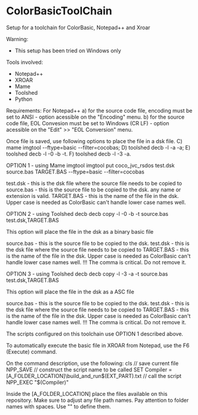 # ColorBasicToolChain
Setup for a toolchain for ColorBasic, Notepad++ and Xroar

Warning:
- This setup has been tried on Windows only

Tools involved:
- Notepad++
- XROAR
- Mame
- Toolshed
- Python

Requirements:
For Notepad++
a) for the source code file, encoding must be set to ANSI - option acessible on the "Encoding" menu.
b) for the source code file, EOL Convesion must be set to Windows (CR LF) - option acessible on the "Edit" >> "EOL Conversion" menu.

Once file is saved, use following options to place the file in a dsk file.
C) mame imgtool --ftype=basic --filter=cocobas;
D) toolshed decb -l -a -a;
E) toolshed decb -l -0 -b -t.
F) toolshed decb -l -3 -a.

OPTION 1 - using Mame imgtool
imgtool put coco_jvc_rsdos test.dsk source.bas TARGET.BAS --ftype=basic --filter=cocobas 

test.dsk - this is the dsk file where the source file needs to be copied to
source.bas - this is the source file to be copied to the dsk. any name or extension is valid.
TARGET.BAS - this is the name of the file in the dsk. Upper case is needed as ColorBasic can't handle lower case names well.

OPTION 2 - using Toolshed decb
decb copy -l -0 -b -t source.bas test.dsk,TARGET.BAS 

This option will place the file in the dsk as a binary basic file

source.bas - this is the source file to be copied to the dsk. 
test.dsk - this is the dsk file where the source file needs to be copied to
TARGET.BAS - this is the name of the file in the dsk. Upper case is needed as ColorBasic can't handle lower case names well.
!!! The comma is critical. Do not remove it.

OPTION 3 - using Toolshed decb
decb copy -l -3 -a -t source.bas test.dsk,TARGET.BAS

This option will place the file in the dsk as a ASC file

source.bas - this is the source file to be copied to the dsk. 
test.dsk - this is the dsk file where the source file needs to be copied to
TARGET.BAS - this is the name of the file in the dsk. Upper case is needed as ColorBasic can't handle lower case names well.
!!! The comma is critical. Do not remove it.

The scripts configured on this toolchain use OPTION 1 described above.

To automatically execute the basic file in XROAR from Notepad, use the F6 (Execute) command.

On the command description, use the following:
cls
// save current file
NPP_SAVE
// construct the script name to be called
SET Compiler = [A_FOLDER_LOCATION]\build_and_run$(EXT_PART).txt
// call the script
NPP_EXEC "$(Compiler)"

Inside the [A_FOLDER_LOCATION] place the files available on this repository. Make sure to adjust any file path names. 
Pay attention to folder names with spaces. Use "" to define them.



